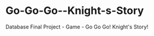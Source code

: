 Go-Go-Go--Knight-s-Story
========================

Database Final Project - Game - Go Go Go! Knight's Story!
